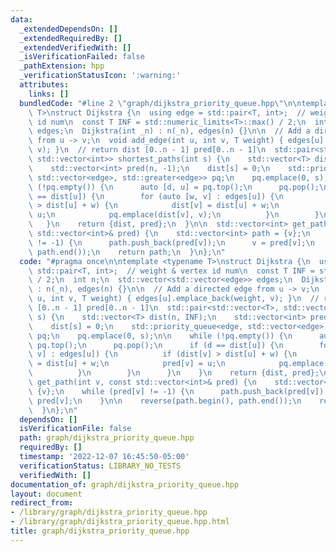 ```yaml
---
data:
  _extendedDependsOn: []
  _extendedRequiredBy: []
  _extendedVerifiedWith: []
  _isVerificationFailed: false
  _pathExtension: hpp
  _verificationStatusIcon: ':warning:'
  attributes:
    links: []
  bundledCode: "#line 2 \"graph/dijkstra_priority_queue.hpp\"\n\ntemplate <typename\
    \ T>\nstruct Dijkstra {\n  using edge = std::pair<T, int>;  // weight & vertex\
    \ id num\n  const T INF = std::numeric_limits<T>::max() / 2;\n  int n;\n  std::vector<std::vector<edge>>\
    \ edges;\n  Dijkstra(int _n) : n(_n), edges(n) {}\n\n  // Add a directed edge\
    \ from u -> v;\n  void add_edge(int u, int v, T weight) { edges[u].emplace_back(weight,\
    \ v); }\n  // return dist [0..n - 1] pred[0..n - 1]\n  std::pair<std::vector<T>,\
    \ std::vector<int>> shortest_paths(int s) {\n    std::vector<T> dist(n, INF);\n\
    \    std::vector<int> pred(n, -1);\n    dist[s] = 0;\n    std::priority_queue<edge,\
    \ std::vector<edge>, std::greater<edge>> pq;\n    pq.emplace(0, s);\n\n    while\
    \ (!pq.empty()) {\n      auto [d, u] = pq.top();\n      pq.pop();\n      if (d\
    \ == dist[u]) {\n        for (auto [w, v] : edges[u]) {\n          if (dist[v]\
    \ > dist[u] + w) {\n            dist[v] = dist[u] + w;\n            pred[v] =\
    \ u;\n            pq.emplace(dist[v], v);\n          }\n        }\n      }\n \
    \   }\n    return {dist, pred};\n  }\n\n  std::vector<int> get_path(int v, const\
    \ std::vector<int>& pred) {\n    std::vector<int> path = {v};\n    while (pred[v]\
    \ != -1) {\n      path.push_back(pred[v]);\n      v = pred[v];\n    }\n\n    reverse(path.begin(),\
    \ path.end());\n    return path;\n  }\n};\n"
  code: "#pragma once\n\ntemplate <typename T>\nstruct Dijkstra {\n  using edge =\
    \ std::pair<T, int>;  // weight & vertex id num\n  const T INF = std::numeric_limits<T>::max()\
    \ / 2;\n  int n;\n  std::vector<std::vector<edge>> edges;\n  Dijkstra(int _n)\
    \ : n(_n), edges(n) {}\n\n  // Add a directed edge from u -> v;\n  void add_edge(int\
    \ u, int v, T weight) { edges[u].emplace_back(weight, v); }\n  // return dist\
    \ [0..n - 1] pred[0..n - 1]\n  std::pair<std::vector<T>, std::vector<int>> shortest_paths(int\
    \ s) {\n    std::vector<T> dist(n, INF);\n    std::vector<int> pred(n, -1);\n\
    \    dist[s] = 0;\n    std::priority_queue<edge, std::vector<edge>, std::greater<edge>>\
    \ pq;\n    pq.emplace(0, s);\n\n    while (!pq.empty()) {\n      auto [d, u] =\
    \ pq.top();\n      pq.pop();\n      if (d == dist[u]) {\n        for (auto [w,\
    \ v] : edges[u]) {\n          if (dist[v] > dist[u] + w) {\n            dist[v]\
    \ = dist[u] + w;\n            pred[v] = u;\n            pq.emplace(dist[v], v);\n\
    \          }\n        }\n      }\n    }\n    return {dist, pred};\n  }\n\n  std::vector<int>\
    \ get_path(int v, const std::vector<int>& pred) {\n    std::vector<int> path =\
    \ {v};\n    while (pred[v] != -1) {\n      path.push_back(pred[v]);\n      v =\
    \ pred[v];\n    }\n\n    reverse(path.begin(), path.end());\n    return path;\n\
    \  }\n};\n"
  dependsOn: []
  isVerificationFile: false
  path: graph/dijkstra_priority_queue.hpp
  requiredBy: []
  timestamp: '2022-12-07 16:45:50-05:00'
  verificationStatus: LIBRARY_NO_TESTS
  verifiedWith: []
documentation_of: graph/dijkstra_priority_queue.hpp
layout: document
redirect_from:
- /library/graph/dijkstra_priority_queue.hpp
- /library/graph/dijkstra_priority_queue.hpp.html
title: graph/dijkstra_priority_queue.hpp
---
```

